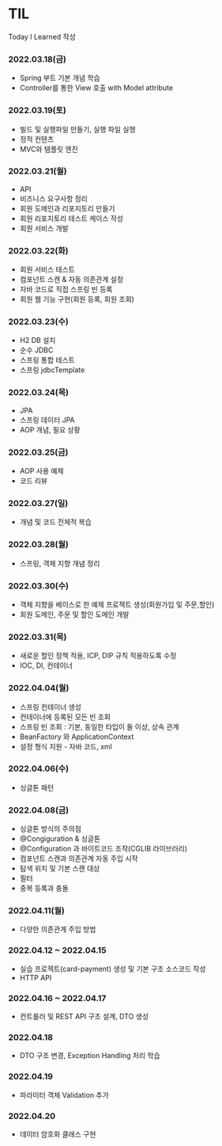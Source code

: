 # TIL
Today I Learned 작성

### 2022.03.18(금)
 - Spring 부트 기본 개념 학습   
 - Controller를 통한 View 호출 with Model attribute   
### 2022.03.19(토)
 - 빌드 및 실행파일 만들기, 실행 파일 실행    
 - 정적 컨텐츠    
 - MVC와 템플릿 엔진    
### 2022.03.21(월)
 - API  
 - 비즈니스 요구사항 정리    
 - 회원 도메인과 리포지토리 만들기    
 - 회원 리포지토리 테스트 케이스 작성   
 - 회원 서비스 개발   
### 2022.03.22(화)
 - 회원 서비스 테스트   
 - 컴포넌트 스캔 & 자동 의존관계 설정   
 - 자바 코드로 직접 스프링 빈 등록   
 - 회원 웹 기능 구현(회원 등록, 회원 조회)   
### 2022.03.23(수)
 - H2 DB 설치   
 - 순수 JDBC   
 - 스프링 통합 테스트   
 - 스프링 jdbcTemplate   
### 2022.03.24(목)
 - JPA   
 - 스프링 데이터 JPA   
 - AOP 개념, 필요 상황   
### 2022.03.25(금)
 - AOP 사용 예제  
 - 코드 리뷰  
### 2022.03.27(일)
 - 개념 및 코드 전체적 복습  
### 2022.03.28(월)
 - 스프링, 객체 지향 개념 정리  
### 2022.03.30(수)
 - 객체 지향을 베이스로 한 예제 프로젝트 생성(회원가입 및 주문,할인)
 - 회원 도메인, 주문 및 할인 도메인 개발  
### 2022.03.31(목)
 - 새로운 할인 정책 적용, ICP, DIP 규칙 적용하도록 수정  
 - IOC, DI, 컨테이너  
### 2022.04.04(월)
 - 스프링 컨테이너 생성  
 - 컨테이너에 등록된 모든 빈 조회  
 - 스프링 빈 조회 : 기본, 동일한 타입이 둘 이상, 상속 관계  
 - BeanFactory 와 ApplicationContext  
 - 설정 형식 지원 - 자바 코드, xml  
### 2022.04.06(수)
 - 싱글톤 패턴  
### 2022.04.08(금)
 - 싱글톤 방식의 주의점
 - @Congiguration & 싱글톤
 - @Configuration 과 바이트코드 조작(CGLIB 라이브러리)  
 - 컴포넌트 스캔과 의존관계 자동 주입 시작  
 - 탐색 위치 및 기본 스캔 대상  
 - 필터  
 - 중복 등록과 충돌  
### 2022.04.11(월)
 - 다양한 의존관계 주입 방법
### 2022.04.12 ~ 2022.04.15
 - 실습 프로젝트(card-payment) 생성 및 기본 구조 소스코드 작성
 - HTTP API 
### 2022.04.16 ~ 2022.04.17
 - 컨트롤러 및 REST API 구조 설계, DTO 생성
### 2022.04.18
 - DTO 구조 변경, Exception Handling 처리 학습
### 2022.04.19
 - 파라미터 객체 Validation 추가
### 2022.04.20
 - 데이터 암호화 클래스 구현
